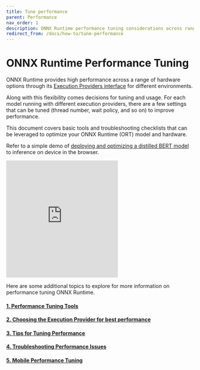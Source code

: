 ```yaml
---
title: Tune performance
parent: Performance
nav_order: 1
description: ONNX Runtime performance tuning considerations across range of hardware, execution providers, and multi-programming languages. ONNX Runtime performance tuning tools, tips, faqs, troubleshooting checklist, and other design considerations are given.
redirect_from: /docs/how-to/tune-performance
---
```


# ONNX Runtime Performance Tuning

ONNX Runtime provides high performance across a range of hardware options through its [Execution Providers interface](../execution-providers) for different  environments.

Along with this flexibility comes decisions for tuning and usage. For each model running with different execution providers, there are a few settings that can be tuned (thread number, wait policy, and so on) to improve performance.

This document covers basic tools and troubleshooting checklists that can be leveraged to optimize your ONNX Runtime (ORT) model and hardware.

Refer to a simple demo of [deploying and optimizing a distilled BERT model](https://youtu.be/W_lUGPMW_Eg) to inference on device in the browser.


<iframe height="315" class="table-wrapper py px" src="https://www.youtube.com/embed/W_lUGPMW_Eg?rel=0" title="YouTube video player" frameborder="0" allow="accelerometer; autoplay; clipboard-write; encrypted-media; gyroscope; picture-in-picture" allowfullscreen=""></iframe>


Here are some additional topics to explore for more information on performance tuning ONNX Runtime.

#### [1. Performance Tuning Tools](./performance-tuning-tools.md)
#### [2. Choosing the Execution Provider for best performance](./choosing-execution-providers.md)
#### [3. Tips for Tuning Performance](./tips-to-tune-performance.md)
#### [4. Troubleshooting Performance Issues](./troubleshooting-performance-issues.md)
#### [5. Mobile Performance Tuning](./mobile-performance-tuning.md)



